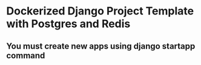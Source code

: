 # Dockerized Django Project Template with Postgres and Redis

## You must create new apps using django startapp command